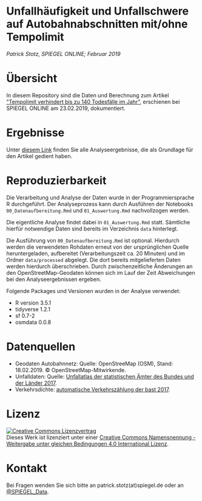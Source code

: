 # Unfallhäufigkeit und Unfallschwere auf Autobahnabschnitten mit/ohne Tempolimit

*Patrick Stotz, SPIEGEL ONLINE; Februar 2019*

# Übersicht
In diesem Repository sind die Daten und Berechnung zum Artikel ["Tempolimit verhindert bis zu 140 Todesfälle im Jahr"](http://www.spiegel.de/artikel/a-1254504.html), erschienen bei SPIEGEL ONLINE am 23.02.2019, dokumentiert.

# Ergebnisse
Unter [diesem Link](https://spiegel-data.github.io/2019-02-tempolimit/01_Auswertung.html) finden Sie alle Analyseergebnisse, die als Grundlage für den Artikel gedient haben.

# Reproduzierbarkeit
Die Verarbeitung und Analyse der Daten wurde in der Programmiersprache R durchgeführt.
Der Analyseprozess kann durch Ausführen der Notebooks `00_Datenaufbereitung.Rmd` und `01_Auswertung.Rmd` nachvollzogen werden.

Die eigentliche Analyse findet dabei in  `01_Auswertung.Rmd` statt. Sämtliche hierfür notwendige Daten sind bereits im Verzeichnis  `data` hinterlegt.

Die Ausführung von `00_Datenaufbereitung.Rmd` ist optional. Hierdurch werden die verwendeten Rohdaten erneut von der ursprünglichen Quelle heruntergeladen, aufbereitet (Verarbeitungszeit ca. 20 Minuten) und im Ordner `data/processed` abgelegt. Die dort bereits mitgelieferten Daten werden hierdurch überschrieben. Durch zwischenzeitliche Änderungen an den OpenStreetMap-Geodaten können sich im Lauf der Zeit Abweichungen bei den Analyseergebnissen ergeben.

Folgende Packages und Versionen wurden in der Analyse verwendet:

* R version 3.5.1
* tidyverse 1.2.1
* sf 0.7-2
* osmdata 0.0.8

# Datenquellen
* Geodaten Autobahnnetz: Quelle: OpenStreeMap (OSM), Stand: 18.02.2019. © OpenStreetMap-Mitwirkende.
* Unfalldaten: Quelle: [Unfallatlas der statistischen Ämter des Bundes und der Länder 2017](https://unfallatlas.statistikportal.de/_opendata.html).
* Verkehrsdichte: [automatische Verkehrszählung der bast 2017](https://www.bast.de/BASt_2017/DE/Verkehrstechnik/Fachthemen/v2-verkehrszaehlung/Aktuell/zaehl_aktuell_node.html).

# Lizenz
<a rel="license" href="http://creativecommons.org/licenses/by-sa/4.0/"><img alt="Creative Commons Lizenzvertrag" style="border-width:0" src="https://i.creativecommons.org/l/by-sa/4.0/88x31.png" /></a><br />Dieses Werk ist lizenziert unter einer <a rel="license" href="http://creativecommons.org/licenses/by-sa/4.0/">Creative Commons Namensnennung - Weitergabe unter gleichen Bedingungen 4.0 International Lizenz</a>.

# Kontakt
Bei Fragen wenden Sie sich bitte an patrick.stotz(at)spiegel.de oder an [@SPIEGEL_Data](https://twitter.com/SPIEGEL_Data).
